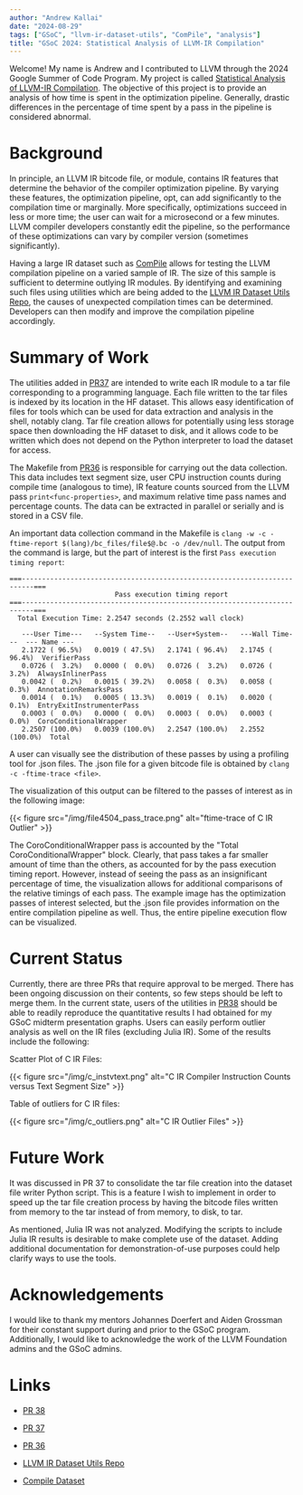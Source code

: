 ```yaml
---
author: "Andrew Kallai"
date: "2024-08-29"
tags: ["GSoC", "llvm-ir-dataset-utils", "ComPile", "analysis"]
title: "GSoC 2024: Statistical Analysis of LLVM-IR Compilation"
---
```


Welcome! My name is Andrew and I contributed to LLVM through the 2024 Google Summer of Code Program. My project is called [Statistical Analysis of LLVM-IR Compilation](https://summerofcode.withgoogle.com/programs/2024/projects/hquDyVBK). The objective of this project is to provide an analysis of how time is spent in the optimization pipeline. Generally, drastic differences in the percentage of time spent by a pass in the pipeline is considered abnormal.

# Background

In principle, an LLVM IR bitcode file, or module, contains IR features that determine the behavior of the compiler optimization pipeline. By varying these features, the optimization pipeline, opt, can add significantly to the compilation time or marginally. More specifically, optimizations succeed in less or more time; the user can wait for a microsecond or a few minutes. LLVM compiler developers constantly edit the pipeline, so the performance of these optimizations can vary by compiler version (sometimes significantly).

Having a large IR dataset such as [ComPile](https://huggingface.co/datasets/llvm-ml/ComPile) allows for testing the LLVM compilation pipeline on a varied sample of IR. The size of this sample is sufficient to determine outlying IR modules. By identifying and examining such files using utilities which are being added to the [LLVM IR Dataset Utils Repo](https://github.com/llvm-ml/llvm-ir-dataset-utils), the causes of unexpected compilation times can be determined. Developers can then modify and improve the compilation pipeline accordingly.

# Summary of Work

The utilities added in [PR37](https://github.com/llvm-ml/llvm-ir-dataset-utils/pull/37) are intended to write each IR module to a tar file corresponding to a programming language. Each file written to the tar files is indexed by its location in the HF dataset. This allows easy identification of files for tools which can be used for data extraction and analysis in the shell, notably clang. Tar file creation allows for potentially using less storage space then downloading the HF dataset to disk, and it allows code to be written which does not depend on the Python interpreter to load the dataset for access.

The Makefile from [PR36](https://github.com/llvm-ml/llvm-ir-dataset-utils/pull/36) is responsible for carrying out the data collection. This data includes text segment size, user CPU instruction counts during compile time (analogous to time), IR feature counts sourced from the LLVM pass `print<func-properties>`, and maximum relative time pass names and percentage counts. The data can be extracted in parallel or serially and is stored in a CSV file.

An important data collection command in the Makefile is `clang -w -c -ftime-report $(lang)/bc_files/file$@.bc -o /dev/null`. The output from the command is large, but the part of interest is the first `Pass execution timing report`: 

```text
===-------------------------------------------------------------------------===
                          Pass execution timing report
===-------------------------------------------------------------------------===
  Total Execution Time: 2.2547 seconds (2.2552 wall clock)

   ---User Time---   --System Time--   --User+System--   ---Wall Time---  --- Name ---
   2.1722 ( 96.5%)   0.0019 ( 47.5%)   2.1741 ( 96.4%)   2.1745 ( 96.4%)  VerifierPass
   0.0726 (  3.2%)   0.0000 (  0.0%)   0.0726 (  3.2%)   0.0726 (  3.2%)  AlwaysInlinerPass
   0.0042 (  0.2%)   0.0015 ( 39.2%)   0.0058 (  0.3%)   0.0058 (  0.3%)  AnnotationRemarksPass
   0.0014 (  0.1%)   0.0005 ( 13.3%)   0.0019 (  0.1%)   0.0020 (  0.1%)  EntryExitInstrumenterPass
   0.0003 (  0.0%)   0.0000 (  0.0%)   0.0003 (  0.0%)   0.0003 (  0.0%)  CoroConditionalWrapper
   2.2507 (100.0%)   0.0039 (100.0%)   2.2547 (100.0%)   2.2552 (100.0%)  Total
```

A user can visually see the distribution of these passes by using a profiling tool for .json files. The .json file for a given bitcode file is obtained by `clang -c -ftime-trace <file>`.

The visualization of this output can be filtered to the passes of interest as in the following image:

{{< figure src="/img/file4504_pass_trace.png" alt="ftime-trace of C IR Outlier" >}}

The CoroConditionalWrapper pass is accounted by the "Total CoroConditionalWrapper" block. Clearly, that pass takes a far smaller amount of time than the others, as accounted for by the pass execution timing report. However, instead of seeing the pass as an insignificant percentage of time, the visualization allows for additional comparisons of the relative timings of each pass. The example image has the optimization passes of interest selected, but the .json file provides information on the entire compilation pipeline as well. Thus, the entire pipeline execution flow can be visualized.

# Current Status 

Currently, there are three PRs that require approval to be merged. There has been ongoing discussion on their contents, so few steps should be left to merge them.
In the current state, users of the utilities in [PR38](https://github.com/llvm-ml/llvm-ir-dataset-utils/pull/38) should be able to readily reproduce the quantitative results I had obtained for my GSoC midterm presentation graphs. Users can easily perform outlier analysis as well on the IR files (excluding Julia IR). Some of the results include the following:

Scatter Plot of C IR Files:

{{< figure src="/img/c_instvtext.png" alt="C IR Compiler Instruction Counts versus Text Segment Size" >}}

Table of outliers for C IR files:

{{< figure src="/img/c_outliers.png" alt="C IR Outlier Files" >}}

# Future Work

It was discussed in PR 37 to consolidate the tar file creation into the dataset file writer Python script. This is a feature I wish to implement in order to speed up the tar file creation process by having the bitcode files written from memory to the tar instead of from memory, to disk, to tar.

As mentioned, Julia IR was not analyzed. Modifying the scripts to include Julia IR results is desirable to make complete use of the dataset.
Adding additional documentation for demonstration-of-use purposes could help clarify ways to use the tools.


# Acknowledgements

I would like to thank my mentors Johannes Doerfert and Aiden Grossman for their constant support during and prior to the GSoC program. Additionally, I would like to acknowledge the work of the LLVM Foundation admins and the GSoC admins.

# Links
* [PR 38](https://github.com/llvm-ml/llvm-ir-dataset-utils/pull/38)

* [PR 37](https://github.com/llvm-ml/llvm-ir-dataset-utils/pull/37)

* [PR 36](https://github.com/llvm-ml/llvm-ir-dataset-utils/pull/36)

* [LLVM IR Dataset Utils Repo](https://github.com/llvm-ml/llvm-ir-dataset-utils)

* [Compile Dataset](https://huggingface.co/datasets/llvm-ml/ComPile)
